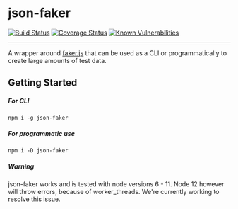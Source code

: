 # json-faker

[![Build Status](https://travis-ci.org/mikeebowen/json-faker.svg?branch=master)](https://travis-ci.org/mikeebowen/json-faker)
[![Coverage Status](https://coveralls.io/repos/github/mikeebowen/json-faker/badge.svg)](https://coveralls.io/github/mikeebowen/json-faker)
[![Known Vulnerabilities](https://snyk.io/test/github/mikeebowen/json-faker/badge.svg?targetFile=package.json)](https://snyk.io/test/github/mikeebowen/json-faker?targetFile=package.json)

----------
A wrapper around [faker.js](https://www.npmjs.com/package/faker) that can be used as a CLI or programmatically to create large amounts of test data.

## Getting Started

##### For CLI 
`npm i -g json-faker`
##### For programmatic use 
`npm i -D json-faker`

##### Warning
json-faker works and is tested with node versions 6 - 11. Node 12 however will throw errors, because of worker_threads. We're currently working to resolve this issue.
